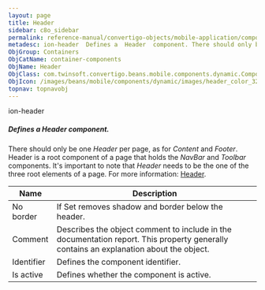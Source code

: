 ```yaml
---
layout: page
title: Header
sidebar: c8o_sidebar
permalink: reference-manual/convertigo-objects/mobile-application/components/container-components/header/
metadesc: ion-header  Defines a  Header  component. There should only be one  Header  per page, as for  Content  and  Footer . Header is a root component of a p
ObjGroup: Containers
ObjCatName: container-components
ObjName: Header
ObjClass: com.twinsoft.convertigo.beans.mobile.components.dynamic.ComponentManager$1
ObjIcon: /images/beans/mobile/components/dynamic/images/header_color_32x32.png
topnav: topnavobj
---
```

ion-header
##### Defines a <i>Header</i> component.
There should only be one <i>Header</i> per page, as for <i>Content</i> and <i>Footer</i>.
Header is a root component of a page that holds the <i>NavBar</i> and <i>Toolbar</i> components.
It's important to note that <i>Header</i> needs to be the one of the three root elements of a page.
For more information: <a href='https://ionicframework.com/docs/v3/api/components/toolbar/Header/' target='_blank'>Header</a>.

Name | Description 
--- | ---
No border | If Set removes shadow and border below the header.
Comment | Describes the object comment to include in the documentation report.  This property generally contains an explanation about the object. 
Identifier | Defines the component identifier.  
Is active | Defines whether the component is active. 

